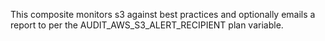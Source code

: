 This composite monitors s3 against best practices and optionally emails a report to per the AUDIT&#95;AWS&#95;S3&#95;ALERT&#95;RECIPIENT plan variable.
